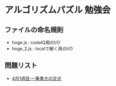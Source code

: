 # アルゴリズムパズル 勉強会

## ファイルの命名規則
* hoge.js : codeIQ用のI/O
* hoge_2.js : localで解く用のI/O

## 問題リスト
- [4月1週目:一筆書きの交点](https://codeiq.jp/challenge/2779)


